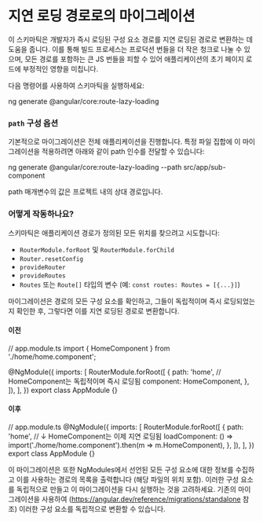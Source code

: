 # 지연 로딩 경로로의 마이그레이션

이 스키마틱은 개발자가 즉시 로딩된 구성 요소 경로를 지연 로딩된 경로로 변환하는 데 도움을 줍니다. 이를 통해 빌드 프로세스는 프로덕션 번들을 더 작은 청크로 나눌 수 있으며, 모든 경로를 포함하는 큰 JS 번들을 피할 수 있어 애플리케이션의 초기 페이지 로드에 부정적인 영향을 미칩니다.

다음 명령어를 사용하여 스키마틱을 실행하세요:

<docs-code language="shell">

ng generate @angular/core:route-lazy-loading

</docs-code>

### `path` 구성 옵션

기본적으로 마이그레이션은 전체 애플리케이션을 진행합니다. 특정 파일 집합에 이 마이그레이션을 적용하려면 아래와 같이 path 인수를 전달할 수 있습니다:

<docs-code language="shell">

ng generate @angular/core:route-lazy-loading --path src/app/sub-component

</docs-code>

path 매개변수의 값은 프로젝트 내의 상대 경로입니다.

### 어떻게 작동하나요?

스키마틱은 애플리케이션 경로가 정의된 모든 위치를 찾으려고 시도합니다:

- `RouterModule.forRoot` 및 `RouterModule.forChild`
- `Router.resetConfig`
- `provideRouter`
- `provideRoutes`
- `Routes` 또는 `Route[]` 타입의 변수 (예: `const routes: Routes = [{...}]`)

마이그레이션은 경로의 모든 구성 요소를 확인하고, 그들이 독립적이며 즉시 로딩되었는지 확인한 후, 그렇다면 이를 지연 로딩된 경로로 변환합니다.

#### 이전

<docs-code language="typescript">
// app.module.ts
import { HomeComponent } from './home/home.component';

@NgModule({
  imports: [
    RouterModule.forRoot([
      {
        path: 'home',
        // HomeComponent는 독립적이며 즉시 로딩됨
        component: HomeComponent,
      },
    ]),
  ],
})
export class AppModule {}
</docs-code>

#### 이후

<docs-code language="typescript">
// app.module.ts
@NgModule({
  imports: [
    RouterModule.forRoot([
      {
        path: 'home',
        // ↓ HomeComponent는 이제 지연 로딩됨
        loadComponent: () => import('./home/home.component').then(m => m.HomeComponent),
      },
    ]),
  ],
})
export class AppModule {}
</docs-code>

이 마이그레이션은 또한 NgModules에서 선언된 모든 구성 요소에 대한 정보를 수집하고 이를 사용하는 경로의 목록을 출력합니다 (해당 파일의 위치 포함). 이러한 구성 요소를 독립적으로 만들고 이 마이그레이션을 다시 실행하는 것을 고려하세요. 기존의 마이그레이션을 사용하여 (https://angular.dev/reference/migrations/standalone 참조) 이러한 구성 요소를 독립적으로 변환할 수 있습니다.